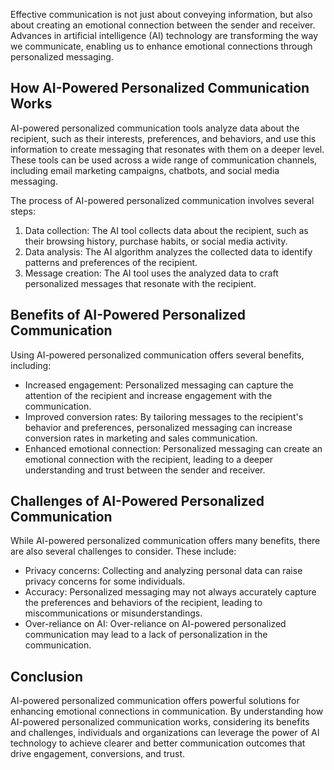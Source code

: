 
Effective communication is not just about conveying information, but also about creating an emotional connection between the sender and receiver. Advances in artificial intelligence (AI) technology are transforming the way we communicate, enabling us to enhance emotional connections through personalized messaging.

How AI-Powered Personalized Communication Works
-----------------------------------------------

AI-powered personalized communication tools analyze data about the recipient, such as their interests, preferences, and behaviors, and use this information to create messaging that resonates with them on a deeper level. These tools can be used across a wide range of communication channels, including email marketing campaigns, chatbots, and social media messaging.

The process of AI-powered personalized communication involves several steps:

1. Data collection: The AI tool collects data about the recipient, such as their browsing history, purchase habits, or social media activity.
2. Data analysis: The AI algorithm analyzes the collected data to identify patterns and preferences of the recipient.
3. Message creation: The AI tool uses the analyzed data to craft personalized messages that resonate with the recipient.

Benefits of AI-Powered Personalized Communication
-------------------------------------------------

Using AI-powered personalized communication offers several benefits, including:

* Increased engagement: Personalized messaging can capture the attention of the recipient and increase engagement with the communication.
* Improved conversion rates: By tailoring messages to the recipient's behavior and preferences, personalized messaging can increase conversion rates in marketing and sales communication.
* Enhanced emotional connection: Personalized messaging can create an emotional connection with the recipient, leading to a deeper understanding and trust between the sender and receiver.

Challenges of AI-Powered Personalized Communication
---------------------------------------------------

While AI-powered personalized communication offers many benefits, there are also several challenges to consider. These include:

* Privacy concerns: Collecting and analyzing personal data can raise privacy concerns for some individuals.
* Accuracy: Personalized messaging may not always accurately capture the preferences and behaviors of the recipient, leading to miscommunications or misunderstandings.
* Over-reliance on AI: Over-reliance on AI-powered personalized communication may lead to a lack of personalization in the communication.

Conclusion
----------

AI-powered personalized communication offers powerful solutions for enhancing emotional connections in communication. By understanding how AI-powered personalized communication works, considering its benefits and challenges, individuals and organizations can leverage the power of AI technology to achieve clearer and better communication outcomes that drive engagement, conversions, and trust.

